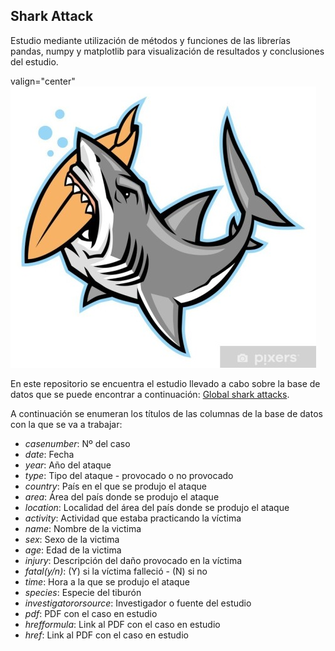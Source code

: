 ## Shark Attack
Estudio mediante utilización de métodos y funciones de las librerías pandas, numpy y matplotlib para visualización de resultados y conclusiones del estudio.

valign="center"
![Shark Front image](./images/shark.jpg)




En este repositorio se encuentra el estudio llevado a cabo sobre la base de datos que se puede encontrar a continuación: [Global shark attacks](https://www.kaggle.com/datasets/teajay/global-shark-attacks).




A continuación se enumeran los títulos de las columnas de la base de datos con la que se va a trabajar:
* *casenumber*: Nº del caso
* *date*: Fecha
* *year*: Año del ataque
* *type*: Tipo del ataque - provocado o no provocado
* *country*: País en el que se produjo el ataque
* *area*: Área del país donde se produjo el ataque
* *location*: Localidad del área del país donde se produjo el ataque
* *activity*: Actividad que estaba practicando la víctima
* *name*: Nombre de la victima
* *sex*: Sexo de la victima
* *age*: Edad de la victima
* *injury*: Descripción del daño provocado en la víctima
* *fatal(y/n)*: (Y) si la víctima falleció - (N) si no
* *time*: Hora a la que se produjo el ataque
* *species*: Especie del tiburón
* *investigatororsource*: Investigador o fuente del estudio
* *pdf*: PDF con el caso en estudio
* *hrefformula*: Link al PDF con el caso en estudio
* *href*: Link al PDF con el caso en estudio

